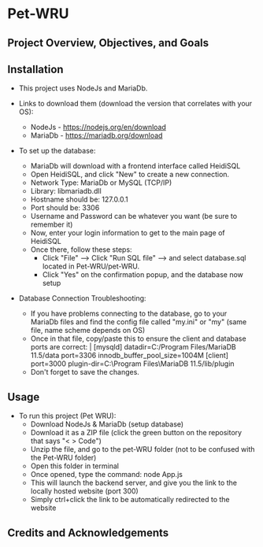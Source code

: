 # Pet-WRU

## Project Overview, Objectives, and Goals

## Installation
- This project uses NodeJs and MariaDb.
- Links to download them (download the version that correlates with your OS):
  - NodeJs - https://nodejs.org/en/download
  - MariaDb - https://mariadb.org/download

- To set up the database:
  - MariaDb will download with a frontend interface called HeidiSQL
  - Open HeidiSQL, and click "New" to create a new connection.
  - Network Type: MariaDb or MySQL (TCP/IP)
  - Library: libmariadb.dll
  - Hostname should be: 127.0.0.1
  - Port should be: 3306
  - Username and Password can be whatever you want (be sure to remember it)
  - Now, enter your login information to get to the main page of HeidiSQL
  - Once there, follow these steps:
    - Click "File" --> Click "Run SQL file" --> and select database.sql located in Pet-WRU/pet-WRU.
    - Click "Yes" on the confirmation popup, and the database now setup

- Database Connection Troubleshooting:
  - If you have problems connecting to the database, go to your MariaDb files and find the config file called "my.ini" or "my" (same file, name scheme depends on OS)
  - Once in that file, copy/paste this to ensure the client and database ports are correct:
|      [mysqld]
      datadir=C:/Program Files/MariaDB 11.5/data
      port=3306
      innodb_buffer_pool_size=1004M
      [client]
      port=3000
      plugin-dir=C:\Program Files\MariaDB 11.5/lib/plugin
  - Don't forget to save the changes.  

## Usage
- To run this project (Pet WRU):
  - Download NodeJs & MariaDb (setup database)
  - Download it as a ZIP file (click the green button on the repository that says "< > Code")
  - Unzip the file, and go to the pet-WRU folder (not to be confused with the Pet-WRU folder)
  - Open this folder in terminal
  - Once opened, type the command: node App.js
  - This will launch the backend server, and give you the link to the locally hosted website (port 300)
  - Simply ctrl+click the link to be automatically redirected to the website
  
## Credits and Acknowledgements
